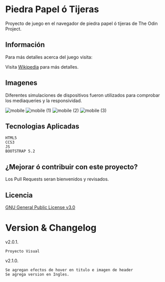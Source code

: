 # Piedra Papel ó Tijeras

Proyecto de juego en el navegador de piedra papel ó tijeras de The Odin Project.

## Información

Para más detalles acerca del juego visita:

Visita [Wikipedia](https://en.wikipedia.org/wiki/Rock_paper_scissors) para más detalles.

## Imagenes
Diferentes simulaciones de dispositivos fueron utilizados para comprobar los mediaqueries y la responsividad. 

![mobile](https://user-images.githubusercontent.com/48032098/218287466-ee5f806f-48bb-4e6b-b118-df2125630dc0.png)
![mobile (1)](https://user-images.githubusercontent.com/48032098/218287469-58d55d2d-7168-4ef3-89b3-51a74f337501.png)
![mobile (2)](https://user-images.githubusercontent.com/48032098/218287473-166cfe57-453d-462f-8e98-b668b9231250.png)
![mobile (3)](https://user-images.githubusercontent.com/48032098/218287477-1024fdc0-d6e3-4e14-916d-3361cfe57159.png)



## Tecnologias Aplicadas

```
HTML5
CCS3
JS
BOOTSTRAP 5.2
```

## ¿Mejorar ó contribuir con este proyecto?

Los Pull Requests seran bienvenidos y revisados.


## Licencia

[GNU General Public License v3.0](https://www.gnu.org/licenses/gpl-3.0.html)

# Version & Changelog


v2.0.1.

```
Proyecto Visual
```

v2.1.0.

```
Se agregan efectos de hover en titulo e imagen de header
Se agrega version en Ingles.
```
